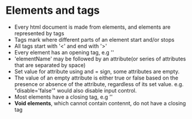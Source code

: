 # Elements and tags
- Every html document is made from elements, and elements are represented by tags
- Tags mark where different parts of an element start and/or stops
- All tags start with '<' and end with '>'
- Every element has an opening tag, e.g '<elementName>'
- 'elementName' may be followed by an attribute(or series of attributes that are separated by space)
- Set value for attribute using and = sign, some attributes are empty.
- The value of an empty attribute is either true or false based on the presence or absence of the attribute, regardless of its set value. e.g. "disable='false'" would also disable input control.
- Most elements have a closing tag, e.g '</elementName>'
- **Void elements**, which cannot contain contennt, do not have a closing tag
